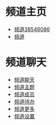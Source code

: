 频道主页 
===
- [频道38546086](hoho://href/group/list?figureId=38546086)
- [频道](hoho://href/group/list)

频道聊天
===
-  [频道聊天](hoho://href/group/chat?groupId=116886700911&content=hello)
- [频道主题](hoho://href/group/topic?groupId=116886700911)
- [频道成员](hoho://href/group/members?groupId=116886700911)
- [频道待办](hoho://href/group/todo?groupId=116886700911)
- [频道更多](hoho://href/group/more?groupId=116886700911)
- [频道设置](hoho://href/group/settings?groupId=116886700911)
